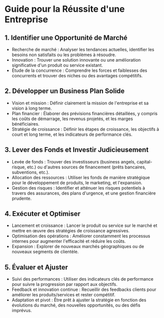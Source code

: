 # Guide pour la Réussite d'une Entreprise

## 1. Identifier une Opportunité de Marché
- Recherche de marché : Analyser les tendances actuelles, identifier les besoins non satisfaits ou les problèmes à résoudre.
- Innovation : Trouver une solution innovante ou une amélioration significative d'un produit ou service existant.
- Étude de la concurrence : Comprendre les forces et faiblesses des concurrents et trouver des niches ou des avantages compétitifs.
## 2. Développer un Business Plan Solide
- Vision et mission : Définir clairement la mission de l'entreprise et sa vision à long terme.
- Plan financier : Élaborer des prévisions financières détaillées, y compris les coûts de démarrage, les revenus projetés, et les marges bénéficiaires.
- Stratégie de croissance : Définir les étapes de croissance, les objectifs à court et long terme, et les indicateurs de performance clés.
## 3. Lever des Fonds et Investir Judicieusement
- Levée de fonds : Trouver des investisseurs (business angels, capital-risque, etc.) ou d'autres sources de financement (prêts bancaires, subventions, etc.).
- Allocation des ressources : Utiliser les fonds de manière stratégique pour le développement de produits, le marketing, et l'expansion.
- Gestion des risques : Identifier et atténuer les risques potentiels à travers des assurances, des plans d'urgence, et une gestion financière prudente.
## 4. Exécuter et Optimiser
- Lancement et croissance : Lancer le produit ou service sur le marché et mettre en œuvre des stratégies de croissance agressives.
- Optimisation des opérations : Améliorer constamment les processus internes pour augmenter l'efficacité et réduire les coûts.
- Expansion : Explorer de nouveaux marchés géographiques ou de nouveaux segments de clientèle.
## 5. Évaluer et Ajuster
- Suivi des performances : Utiliser des indicateurs clés de performance pour suivre la progression par rapport aux objectifs.
- Feedback et innovation continue : Recueillir des feedbacks clients pour améliorer les produits/services et rester compétitif.
- Adaptation et pivot : Être prêt à ajuster la stratégie en fonction des évolutions du marché, des nouvelles opportunités, ou des défis imprévus.